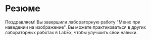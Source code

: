 # Резюме

Поздравляем! Вы завершили лабораторную работу "Меню при наведении на изображение". Вы можете практиковаться в других лабораторных работах в LabEx, чтобы улучшить свои навыки.
